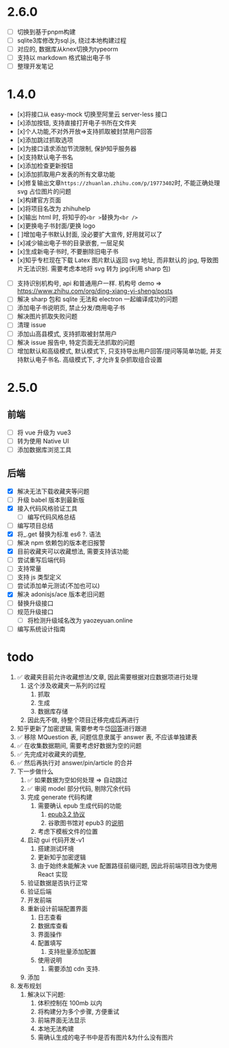 # 2.6.0
- [ ] 切换到基于pnpm构建
- [ ] sqlite3库修改为sql.js, 绕过本地构建过程
- [ ] 对应的, 数据库从knex切换为typeorm
- [ ] 支持以 markdown 格式输出电子书
- [ ] 整理开发笔记
# 1.4.0

- [x]将接口从 easy-mock 切换至阿里云 server-less 接口
- [x]添加按钮, 支持直接打开电子书所在文件夹
- [x]个人功能,不对外开放=>支持抓取被封禁用户回答
- [x]添加跳过抓取选项
- [x]为接口请求添加节流限制, 保护知乎服务器
- [x]支持默认电子书名
- [x]添加检查更新按钮
- [x]添加抓取用户发表的所有文章功能
- [x]修复输出文章`https://zhuanlan.zhihu.com/p/19773402`时, 不能正确处理 svg 占位图片的问题
- [x]构建官方页面
- [x]将项目名改为 zhihuhelp
- [x]输出 html 时, 将知乎的`<br >`替换为`<br />`
- [x]更换电子书封面/更换 logo
- [ ]增加电子书默认封面, 没必要扩大宣传, 好用就可以了
- [x]减少输出电子书的目录嵌套, 一层足矣
- [x]生成新电子书时, 不要删除旧电子书
- [x]知乎专栏现在下载 Latex 图片默认返回 svg 地址, 而非默认的 jpg, 导致图片无法识别. 需要考虑本地将 svg 转为 jpg(利用 sharp 包)
- [ ] 支持识别机构号, api 和普通用户一样. 机构号 demo => https://www.zhihu.com/org/ding-xiang-yi-sheng/posts
- [ ] 解决 sharp 包和 sqlite 无法和 electron 一起编译成功的问题
- [ ] 添加电子书说明页, 禁止分发/商用电子书
- [ ] 解决图片抓取失败问题
- [ ] 清理 issue
- [ ] 添加山高县模式, 支持抓取被封禁用户
- [ ] 解决 issue 报告中, 特定页面无法抓取的问题
- [ ] 增加默认和高级模式, 默认模式下, 只支持导出用户回答/提问等简单功能, 并支持默认电子书名. 高级模式下, 才允许复杂抓取组合设置

# 2.5.0

## 前端

- [ ] 将 vue 升级为 vue3
- [ ] 转为使用 Native UI
- [ ] 添加数据库浏览工具

## 后端

- [x] 解决无法下载收藏夹等问题
- [ ] 升级 babel 版本到最新版
- [x] 接入代码风格验证工具
  - [ ] 编写代码风格总结
- [ ] 编写项目总结
- [x] 将\_.get 替换为标准 es6 ?. 语法
- [ ] 解决 npm 依赖包的版本老旧报警
- [x] 目前收藏夹可以收藏想法, 需要支持该功能
- [ ] 尝试重写后端代码
- [ ] 支持常量
- [ ] 支持 js 类型定义
- [ ] 尝试添加单元测试(不加也可以)
- [x] 解决 adonisjs/ace 版本老旧问题
- [ ] 替换升级接口
- [ ] 规范升级接口
  - [ ] 将检测升级域名改为 yaozeyuan.online
- [ ] 编写系统设计指南

# todo

1.  ✅ 收藏夹目前允许收藏想法/文章, 因此需要根据对应数据项进行处理
    1.  这个涉及收藏夹一系列的过程
        1.  抓取
        2.  生成
        3.  数据库存储
    2.  因此先不做, 待整个项目迁移完成后再进行
2.  知乎更新了加密逻辑, 需要参考牛岱[回答](https://zhuanlan.zhihu.com/p/537089038)进行跟进
3.  ✅ 移除 MQuestion 表, 问题信息隶属于 answer 表, 不应该单独建表
4.  ✅ 在收集数据期间, 需要考虑好数据为空的问题
5.  ✅ 先完成对收藏夹的调整,
6.  ✅ 然后再执行对 answer/pin/article 的合并
7.  下一步做什么
    1.  ✅ 如果数据为空如何处理 => 自动跳过
    2.  ✅ 审阅 model 部分代码, 剔除冗余代码
    3.  完成 generate 代码构建
        1.  需要确认 epub 生成代码的功能
            1.  [epub3.2 协议](https://www.w3.org/publishing/epub/epub-spec.html)
            2.  谷歌图书馆对 epub3 的[说明](https://support.google.com/books/partner/answer/3316879?hl=zh-Hans)
        2.  考虑下模板文件的位置
    4.  启动 gui 代码开发-v1
        1.  搭建测试环境
        2.  更新知乎加密逻辑
        3.  由于始终未能解决 vue 配置路径前缀问题, 因此将前端项目改为使用 React 实现
    5.  验证数据是否执行正常
    6.  验证后端
    7.  开发前端
    8.  重新设计前端配置界面
        1.  日志查看
        2.  数据库查看
        3.  界面操作
        4.  配置填写
            1.  支持批量添加配置
        5.  使用说明
            1.  需要添加 cdn 支持.
    9.  添加
8.  发布规划
    1.  解决以下问题:
        1.  体积控制在 100mb 以内
        2.  将构建分为多个步骤, 方便重试
        3.  前端界面无法显示
        4.  本地无法构建
        5.  需确认生成的电子书中是否有图片&为什么没有图片
